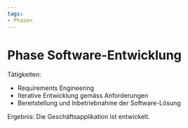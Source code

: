```yaml
---
tags:
- Phasen
---
```

# Phase Software-Entwicklung

Tätigkeiten:

* Requirements Engineering
* Iterative Entwicklung gemäss Anforderungen
* Bereitstellung und Inbetriebnahme der Software-Lösung

Ergebnis: Die Geschäftsapplikation ist entwickelt.
